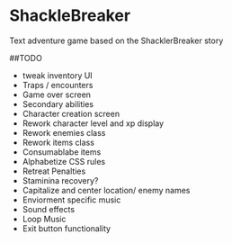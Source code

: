 # ShackleBreaker
Text adventure game based on the ShacklerBreaker story

##TODO
* tweak inventory UI
* Traps / encounters
* Game over screen
* Secondary abilities
* Character creation screen
* Rework character level and xp display
* Rework enemies class
* Rework items class
* Consumablabe items
* Alphabetize CSS rules
* Retreat Penalties
* Staminina recovery?
* Capitalize and center location/ enemy names
* Enviorment specific music
* Sound effects
* Loop Music
* Exit button functionality

